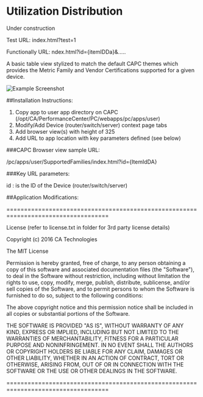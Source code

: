 # Utilization Distribution

Under construction

Test URL: index.html?test=1

Functionally URL: ndex.html?id={itemIDDa}&.....

A basic table view stylized to match the default CAPC themes which provides the Metric Family and Vendor Certifications supported for a given device.

![](./screenShot.jpg?raw=true "Example Screenshot")

##Installation Instructions:

1. Copy app to user app directory on CAPC (/opt/CA/PerformanceCenter/PC/webapps/pc/apps/user)
2. Modify/Add Device (router/switch/server) context page tabs
3. Add browser view(s) with height of 325
4. Add URL to app location with key parameters defined (see below)

###CAPC Browser view sample URL:

/pc/apps/user/SupportedFamilies/index.html?id={ItemIdDA}

###Key URL parameters:

id : is the ID of the Device (router/switch/server)

##Application Modifications:




===================================================================================

License (refer to license.txt in folder for 3rd party license details)

Copyright (c) 2016 CA Technologies
 
The MIT License

Permission is hereby granted, free of charge, to any person obtaining a copy of this software and associated documentation files (the "Software"), to deal in the Software without restriction, including without limitation the rights to use, copy, modify, merge, publish, distribute, sublicense, and/or sell copies of the Software, and to permit persons to whom the Software is furnished to do so, subject to the following conditions:
 
The above copyright notice and this permission notice shall be included in all copies or substantial portions of the Software.
 
THE SOFTWARE IS PROVIDED "AS IS", WITHOUT WARRANTY OF ANY KIND, EXPRESS OR
IMPLIED, INCLUDING BUT NOT LIMITED TO THE WARRANTIES OF MERCHANTABILITY,
FITNESS FOR A PARTICULAR PURPOSE AND NONINFRINGEMENT. IN NO EVENT SHALL THE
AUTHORS OR COPYRIGHT HOLDERS BE LIABLE FOR ANY CLAIM, DAMAGES OR OTHER
LIABILITY, WHETHER IN AN ACTION OF CONTRACT, TORT OR OTHERWISE, ARISING FROM,
OUT OF OR IN CONNECTION WITH THE SOFTWARE OR THE USE OR OTHER DEALINGS IN
THE SOFTWARE.

===================================================================================